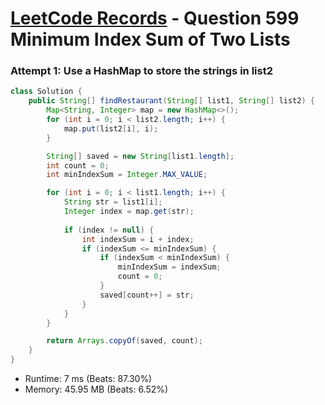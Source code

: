 # [LeetCode Records](../../README.md) - Question 599 Minimum Index Sum of Two Lists

### Attempt 1: Use a HashMap to store the strings in list2
```java
class Solution {
    public String[] findRestaurant(String[] list1, String[] list2) {
        Map<String, Integer> map = new HashMap<>();
        for (int i = 0; i < list2.length; i++) {
            map.put(list2[i], i);
        }

        String[] saved = new String[list1.length];
        int count = 0;
        int minIndexSum = Integer.MAX_VALUE;

        for (int i = 0; i < list1.length; i++) {
            String str = list1[i];
            Integer index = map.get(str);
            
            if (index != null) {
                int indexSum = i + index;
                if (indexSum <= minIndexSum) {
                    if (indexSum < minIndexSum) {
                        minIndexSum = indexSum;
                        count = 0;
                    }
                    saved[count++] = str;
                }
            }
        }

        return Arrays.copyOf(saved, count);
    }
}
```
- Runtime: 7 ms (Beats: 87.30%)
- Memory: 45.95 MB (Beats: 6.52%)

<br>
